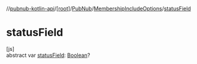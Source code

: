 //[pubnub-kotlin-api](../../../../index.md)/[[root]](../../index.md)/[PubNub](../index.md)/[MembershipIncludeOptions](index.md)/[statusField](status-field.md)

# statusField

[js]\
abstract var [statusField](status-field.md): [Boolean](https://kotlinlang.org/api/latest/jvm/stdlib/kotlin/-boolean/index.html)?
